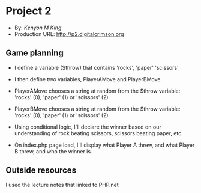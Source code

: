 # Project 2
+ By: *Kenyon M King*
+ Production URL: <http://p2.digitalcrimson.org>

## Game planning
* I define a variable ($throw) that contains 'rocks', 'paper' 'scissors'
* I then define two variables, PlayerAMove and PlayerBMove. 
* PlayerAMove chooses a string at random from the $throw variable: 'rocks' (0), 'paper' (1) or 'scissors' (2)
* PlayerBMove chooses a string at random from the $throw variable: 'rocks' (0), 'paper' (1) or 'scissors' (2)
* Using conditional logic, I'll declare the winner based on our understanding of rock beating scissors, scissors beating paper, etc.

* On index.php page load, I'll display what Player A threw, and what Player B threw, and who the winner is.

## Outside resources
I used the lecture notes that linked to PHP.net

